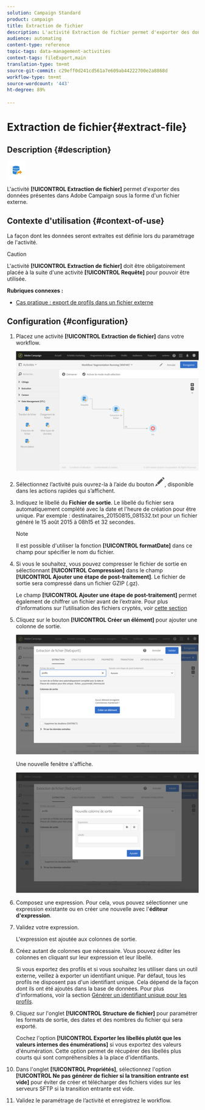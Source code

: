 ```yaml
---
solution: Campaign Standard
product: campaign
title: Extraction de fichier
description: L'activité Extraction de fichier permet d'exporter des données présentes dans Adobe Campaign sous la forme d'un fichier externe.
audience: automating
content-type: reference
topic-tags: data-management-activities
context-tags: fileExport,main
translation-type: tm+mt
source-git-commit: c29eff0d241cd561a7e609ab44222700e2a8868d
workflow-type: tm+mt
source-wordcount: '443'
ht-degree: 89%

---
```



# Extraction de fichier{#extract-file}

## Description {#description}

![](assets/export.png)

L&#39;activité **[!UICONTROL Extraction de fichier]** permet d&#39;exporter des données présentes dans Adobe Campaign sous la forme d&#39;un fichier externe.

## Contexte d&#39;utilisation {#context-of-use}

La façon dont les données seront extraites est définie lors du paramétrage de l&#39;activité.

>[!CAUTION]
>
>L&#39;activité **[!UICONTROL Extraction de fichier]** doit être obligatoirement placée à la suite d&#39;une activité **[!UICONTROL Requête]** pour pouvoir être utilisée.

**Rubriques connexes :**

* [Cas pratique : export de profils dans un fichier externe](../../automating/using/exporting-profiles-in-file.md)

## Configuration {#configuration}

1. Placez une activité **[!UICONTROL Extraction de fichier]** dans votre workflow.

   ![](assets/wkf_data_export1.png)

1. Sélectionnez l’activité puis ouvrez-la à l’aide du bouton ![](assets/edit_darkgrey-24px.png), disponible dans les actions rapides qui s’affichent.
1. Indiquez le libellé du **Fichier de sortie**. Le libellé du fichier sera automatiquement complété avec la date et l&#39;heure de création pour être unique. Par exemple : destinataires_20150815_081532.txt pour un fichier généré le 15 août 2015 à 08h15 et 32 secondes.

   >[!NOTE]
   >
   >Il est possible d&#39;utiliser la fonction **[!UICONTROL formatDate]** dans ce champ pour spécifier le nom du fichier.

1. Si vous le souhaitez, vous pouvez compresser le fichier de sortie en sélectionnant **[!UICONTROL Compression]** dans le champ **[!UICONTROL Ajouter une étape de post-traitement]**. Le fichier de sortie sera compressé dans un fichier GZIP (.gz).

   Le champ **[!UICONTROL Ajouter une étape de post-traitement]** permet également de chiffrer un fichier avant de l’extraire. Pour plus d’informations sur l’utilisation des fichiers cryptés, voir [cette section](../../automating/using/managing-encrypted-data.md)

1. Cliquez sur le bouton **[!UICONTROL Créer un élément]** pour ajouter une colonne de sortie.

   ![](assets/wkf_data_export2.png)

   Une nouvelle fenêtre s&#39;affiche.

   ![](assets/wkf_data_export3.png)

1. Composez une expression. Pour cela, vous pouvez sélectionner une expression existante ou en créer une nouvelle avec l&#39;**éditeur d&#39;expression**.
1. Validez votre expression.

   L&#39;expression est ajoutée aux colonnes de sortie.

1. Créez autant de colonnes que nécessaire. Vous pouvez éditer les colonnes en cliquant sur leur expression et leur libellé.

   Si vous exportez des profils et si vous souhaitez les utiliser dans un outil externe, veillez à exporter un identifiant unique. Par défaut, tous les profils ne disposent pas d&#39;un identifiant unique. Cela dépend de la façon dont ils ont été ajoutés dans la base de données. Pour plus d&#39;informations, voir la section [Générer un identifiant unique pour les profils](../../developing/using/configuring-the-resource-s-data-structure.md#generating-a-unique-id-for-profiles-and-custom-resources).

1. Cliquez sur l&#39;onglet **[!UICONTROL Structure de fichier]** pour paramétrer les formats de sortie, des dates et des nombres du fichier qui sera exporté.

   Cochez l&#39;option **[!UICONTROL Exporter les libellés plutôt que les valeurs internes des énumérations]** si vous exportez des valeurs d&#39;énumération. Cette option permet de récupérer des libellés plus courts qui sont compréhensibles à la place d&#39;identifiants.

1. Dans l&#39;onglet **[!UICONTROL Propriétés]**, sélectionnez l&#39;option **[!UICONTROL Ne pas générer de fichier si la transition entrante est vide]** pour éviter de créer et télécharger des fichiers vides sur les serveurs SFTP si la transition entrante est vide.
1. Validez le paramétrage de l’activité et enregistrez le workflow.

